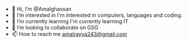 - 👋 Hi, I’m @Amalghassan
- 👀 I’m interested in I'm interested in computers, languages and coding.
- 🌱 I’m currently learning I'm currently learning IT
- 💞️ I’m looking to collaborate on GSG
- 📫 How to reach me amalrayya243@gmail.com

<!---
Amalghassan/Amalghassan is a ✨ special ✨ repository because its `README.md` (this file) appears on your GitHub profile.
You can click the Preview link to take a look at your changes.
--->
